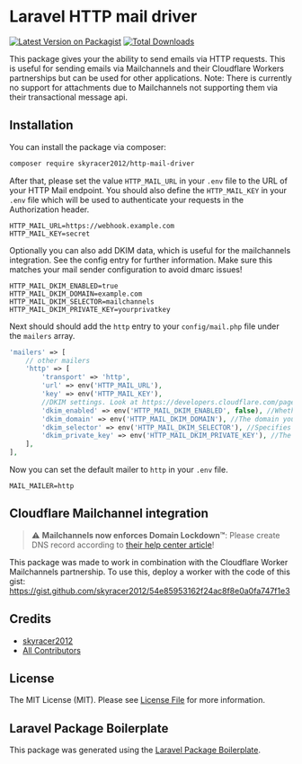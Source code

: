 # Laravel HTTP mail driver

[![Latest Version on Packagist](https://img.shields.io/packagist/v/skyracer2012/http-mail-driver.svg?style=flat-square)](https://packagist.org/packages/skyracer2012/http-mail-driver)
[![Total Downloads](https://img.shields.io/packagist/dt/skyracer2012/http-mail-driver.svg?style=flat-square)](https://packagist.org/packages/skyracer2012/http-mail-driver)

This package gives your the ability to send emails via HTTP requests. This is useful for sending emails via Mailchannels and their Cloudflare Workers partnerships but can be used for other applications.
Note: There is currently no support for attachments due to Mailchannels not supporting them via their transactional message api.
## Installation

You can install the package via composer:

```bash
composer require skyracer2012/http-mail-driver
```

After that, please set the value `HTTP_MAIL_URL` in your `.env` file to the URL of your HTTP Mail endpoint.
You should also define the `HTTP_MAIL_KEY` in your `.env` file which will be used to authenticate your requests in the Authorization header.

```dotenv
HTTP_MAIL_URL=https://webhook.example.com
HTTP_MAIL_KEY=secret
```

Optionally you can also add DKIM data, which is useful for the mailchannels integration. See the config entry for further information. Make sure this matches your mail sender configuration to avoid dmarc issues!

```dotenv
HTTP_MAIL_DKIM_ENABLED=true
HTTP_MAIL_DKIM_DOMAIN=example.com
HTTP_MAIL_DKIM_SELECTOR=mailchannels
HTTP_MAIL_DKIM_PRIVATE_KEY=yourprivatkey
```

Next should should add the `http` entry to your `config/mail.php` file under the `mailers` array.

```php
'mailers' => [
    // other mailers
    'http' => [
        'transport' => 'http',
        'url' => env('HTTP_MAIL_URL'),
        'key' => env('HTTP_MAIL_KEY'),
        //DKIM settings. Look at https://developers.cloudflare.com/pages/platform/functions/plugins/mailchannels/#dkim-support-for-mailchannels-api for more information
        'dkim_enabled' => env('HTTP_MAIL_DKIM_ENABLED', false), //Whether to enable DKIM in the database
        'dkim_domain' => env('HTTP_MAIL_DKIM_DOMAIN'), //The domain you are sending the email from.
        'dkim_selector' => env('HTTP_MAIL_DKIM_SELECTOR'), //Specifies where to find the associated public key in your DNS records
        'dkim_private_key' => env('HTTP_MAIL_DKIM_PRIVATE_KEY'), //The base-64 encoded private key.
    ],
],
```

Now you can set the default mailer to `http` in your `.env` file.

```dotenv
MAIL_MAILER=http
```

## Cloudflare Mailchannel integration

> :warning: **Mailchannels now enforces Domain Lockdown™**: Please create DNS record according to [their help center article](https://support.mailchannels.com/hc/en-us/articles/16918954360845-Secure-your-domain-name-against-spoofing-with-Domain-Lockdown-)!

This package was made to work in combination with the Cloudflare Worker Mailchannels partnership.
To use this, deploy a worker with the code of this gist:
https://gist.github.com/skyracer2012/54e85953162f24ac8f8e0a0fa747f1e3

## Credits

-   [skyracer2012](https://github.com/skyracer2012)
-   [All Contributors](../../contributors)

## License

The MIT License (MIT). Please see [License File](LICENSE.md) for more information.

## Laravel Package Boilerplate

This package was generated using the [Laravel Package Boilerplate](https://laravelpackageboilerplate.com).
